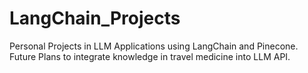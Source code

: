 # LangChain_Projects
Personal Projects in LLM Applications using LangChain and Pinecone.
Future Plans to integrate knowledge in travel medicine into LLM API.
